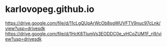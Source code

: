 # karlovopeg.github.io
https://drive.google.com/file/d/11cLgQUpArWcOb8sgWUVFTV9nuc97cLnk/view?usp=drivesdk
https://drive.google.com/file/d/1HcK8TIumVs3EODDC0e_vHCoZUM1F_rj9/view?usp=drivesdk